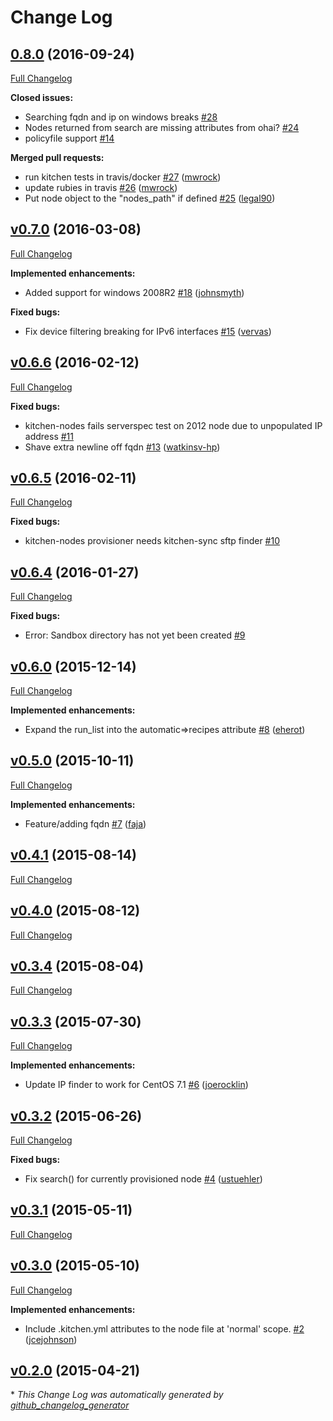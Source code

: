 # Change Log

## [0.8.0](https://github.com/mwrock/kitchen-nodes/tree/0.8.0) (2016-09-24)
[Full Changelog](https://github.com/mwrock/kitchen-nodes/compare/v0.7.0...0.8.0)

**Closed issues:**

- Searching fqdn and ip on windows breaks [\#28](https://github.com/mwrock/kitchen-nodes/issues/28)
- Nodes returned from search are missing attributes from ohai? [\#24](https://github.com/mwrock/kitchen-nodes/issues/24)
- policyfile support [\#14](https://github.com/mwrock/kitchen-nodes/issues/14)

**Merged pull requests:**

- run kitchen tests in travis/docker [\#27](https://github.com/mwrock/kitchen-nodes/pull/27) ([mwrock](https://github.com/mwrock))
- update rubies in travis [\#26](https://github.com/mwrock/kitchen-nodes/pull/26) ([mwrock](https://github.com/mwrock))
- Put node object to the "nodes\_path" if defined [\#25](https://github.com/mwrock/kitchen-nodes/pull/25) ([legal90](https://github.com/legal90))

## [v0.7.0](https://github.com/mwrock/kitchen-nodes/tree/v0.7.0) (2016-03-08)
[Full Changelog](https://github.com/mwrock/kitchen-nodes/compare/v0.6.6...v0.7.0)

**Implemented enhancements:**

- Added support for windows 2008R2 [\#18](https://github.com/mwrock/kitchen-nodes/pull/18) ([johnsmyth](https://github.com/johnsmyth))

**Fixed bugs:**

- Fix device filtering breaking for IPv6 interfaces [\#15](https://github.com/mwrock/kitchen-nodes/pull/15) ([vervas](https://github.com/vervas))

## [v0.6.6](https://github.com/mwrock/kitchen-nodes/tree/v0.6.6) (2016-02-12)
[Full Changelog](https://github.com/mwrock/kitchen-nodes/compare/v0.6.5...v0.6.6)

**Fixed bugs:**

- kitchen-nodes fails serverspec test on 2012 node due to unpopulated IP address [\#11](https://github.com/mwrock/kitchen-nodes/issues/11)
- Shave extra newline off fqdn [\#13](https://github.com/mwrock/kitchen-nodes/pull/13) ([watkinsv-hp](https://github.com/watkinsv-hp))

## [v0.6.5](https://github.com/mwrock/kitchen-nodes/tree/v0.6.5) (2016-02-11)
[Full Changelog](https://github.com/mwrock/kitchen-nodes/compare/v0.6.4...v0.6.5)

**Fixed bugs:**

- kitchen-nodes provisioner needs kitchen-sync sftp finder [\#10](https://github.com/mwrock/kitchen-nodes/issues/10)

## [v0.6.4](https://github.com/mwrock/kitchen-nodes/tree/v0.6.4) (2016-01-27)
[Full Changelog](https://github.com/mwrock/kitchen-nodes/compare/v0.6.0...v0.6.4)

**Fixed bugs:**

- Error: Sandbox directory has not yet been created [\#9](https://github.com/mwrock/kitchen-nodes/issues/9)

## [v0.6.0](https://github.com/mwrock/kitchen-nodes/tree/v0.6.0) (2015-12-14)
[Full Changelog](https://github.com/mwrock/kitchen-nodes/compare/v0.5.0...v0.6.0)

**Implemented enhancements:**

- Expand the run\_list into the automatic=\>recipes attribute [\#8](https://github.com/mwrock/kitchen-nodes/pull/8) ([eherot](https://github.com/eherot))

## [v0.5.0](https://github.com/mwrock/kitchen-nodes/tree/v0.5.0) (2015-10-11)
[Full Changelog](https://github.com/mwrock/kitchen-nodes/compare/v0.4.1...v0.5.0)

**Implemented enhancements:**

- Feature/adding fqdn [\#7](https://github.com/mwrock/kitchen-nodes/pull/7) ([faja](https://github.com/faja))

## [v0.4.1](https://github.com/mwrock/kitchen-nodes/tree/v0.4.1) (2015-08-14)
[Full Changelog](https://github.com/mwrock/kitchen-nodes/compare/v0.4.0...v0.4.1)

## [v0.4.0](https://github.com/mwrock/kitchen-nodes/tree/v0.4.0) (2015-08-12)
[Full Changelog](https://github.com/mwrock/kitchen-nodes/compare/v0.3.4...v0.4.0)

## [v0.3.4](https://github.com/mwrock/kitchen-nodes/tree/v0.3.4) (2015-08-04)
[Full Changelog](https://github.com/mwrock/kitchen-nodes/compare/v0.3.3...v0.3.4)

## [v0.3.3](https://github.com/mwrock/kitchen-nodes/tree/v0.3.3) (2015-07-30)
[Full Changelog](https://github.com/mwrock/kitchen-nodes/compare/v0.3.2...v0.3.3)

**Implemented enhancements:**

- Update IP finder to work for CentOS 7.1 [\#6](https://github.com/mwrock/kitchen-nodes/pull/6) ([joerocklin](https://github.com/joerocklin))

## [v0.3.2](https://github.com/mwrock/kitchen-nodes/tree/v0.3.2) (2015-06-26)
[Full Changelog](https://github.com/mwrock/kitchen-nodes/compare/v0.3.1...v0.3.2)

**Fixed bugs:**

- Fix search\(\) for currently provisioned node [\#4](https://github.com/mwrock/kitchen-nodes/pull/4) ([ustuehler](https://github.com/ustuehler))

## [v0.3.1](https://github.com/mwrock/kitchen-nodes/tree/v0.3.1) (2015-05-11)
[Full Changelog](https://github.com/mwrock/kitchen-nodes/compare/v0.3.0...v0.3.1)

## [v0.3.0](https://github.com/mwrock/kitchen-nodes/tree/v0.3.0) (2015-05-10)
[Full Changelog](https://github.com/mwrock/kitchen-nodes/compare/v0.2.0...v0.3.0)

**Implemented enhancements:**

- Include .kitchen.yml attributes to the node file at 'normal' scope. [\#2](https://github.com/mwrock/kitchen-nodes/pull/2) ([jcejohnson](https://github.com/jcejohnson))

## [v0.2.0](https://github.com/mwrock/kitchen-nodes/tree/v0.2.0) (2015-04-21)


\* *This Change Log was automatically generated by [github_changelog_generator](https://github.com/skywinder/Github-Changelog-Generator)*